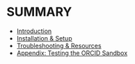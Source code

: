 # SUMMARY

* [Introduction](.)
* [Installation & Setup](./installation-setup.md)
* [Troubleshooting & Resources](./troubleshooting-resources.md)
* [Appendix: Testing the ORCID Sandbox](./appendix-testing-orcid-sandbox.md)
